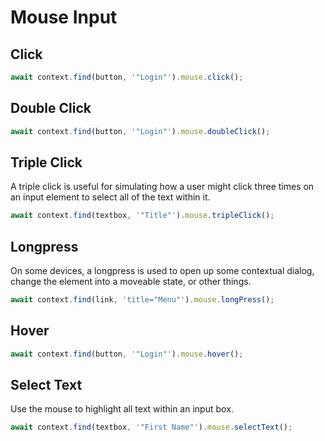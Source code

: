 # Mouse Input

## Click

```typescript
await context.find(button, '"Login"').mouse.click();
```

## Double Click

```typescript
await context.find(button, '"Login"').mouse.doubleClick();
```

## Triple Click

A triple click is useful for simulating how a user might click three times on an input element to select all of the text within it.

```typescript
await context.find(textbox, '"Title"').mouse.tripleClick();
```

## Longpress

On some devices, a longpress is used to open up some contextual dialog, change the element into a moveable state, or other things.

```typescript
await context.find(link, 'title="Menu"').mouse.longPress();
```

## Hover

```typescript
await context.find(button, '"Login"').mouse.hover();
```

## Select Text

Use the mouse to highlight all text within an input box.

```typescript
await context.find(textbox, '"First Name"').mouse.selectText();
```

